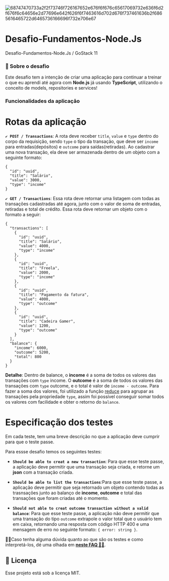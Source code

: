 ![68747470733a2f2f73746f726167652e676f6f676c65617069732e636f6d2f676f6c64656e2d77696e642f626f6f7463616d702d676f737461636b2f6865616465722d6465736166696f732e706e67](https://user-images.githubusercontent.com/59901617/84070940-4e800e80-a9a3-11ea-87ae-7f60234e9493.png)

# Desafio-Fundamentos-Node.Js
Desafio-Fundamentos-Node.Js / GoStack 11

<h3> 🚀 Sobre o desafio </h3>

Este desafio tem a intenção de criar uma aplicação para continuar a treinar o que eu aprendi até agora com **Node.js** já usando **TypeScript**, utilizando o conceito de models, repositories e services!

### Funcionalidades da aplicação

# Rotas da aplicação

<b>```✔ POST / Transactions```</b>: A rota deve receber ```title```, ```value``` e ```type``` dentro do corpo da requisição, sendo ```type``` o tipo da transação, que deve ser ```income``` para entradas(depósitos) e ```outcome``` para saídas(retiradas). Ao cadastrar uma nova transação, ela deve ser armazenada dentro de um objeto com a seguinte formato:
```
{ 
  "id": "uuid",
  "title": "Salário",
  "value": 3000,
  "type": "income"
}
```

<b>```✔ GET / Transactions```</b>: Essa rota deve retornar uma listagem com todas as transações cadastradas até agora, junto com o valor de soma de entradas, retiradas e total de crédito. Essa rota deve retornar um objeto com o formato a seguir:
```
{
  "transactions": [
    {
      "id": "uuid",
      "title": "Salário",
      "value": 4000,
      "type": "income"
    },
    {
      "id": "uuid",
      "title": "Freela",
      "value": 2000,
      "type": "income"
    },
    {
      "id": "uuid",
      "title": "Pagamento da fatura",
      "value": 4000,
      "type": "outcome"
    },
    {
      "id": "uuid",
      "title": "Cadeira Gamer",
      "value": 1200,
      "type": "outcome"
    }
  ],
  "balance": {
    "income": 6000,
    "outcome": 5200,
    "total": 800
  }
}
```
<b>Detalhe</b>: Dentro de balance, o **income** é a soma de todos os valores das transações com ```type``` income. O **outcome** é a soma de todos os valores das transações com ```type``` outcome, e o total é valor de ```income - outcome```. Para fazer a soma dos valores, foi utilizado a função <a href="https://developer.mozilla.org/pt-BR/docs/Web/JavaScript/Reference/Global_Objects/Array/reduce" target="_parent"> reduce</a> para agrupar as transações pela propriedade ```type```, assim foi possível conseguir somar todos os valores com facilidade e obter o retorno do ```balance```.

# Especificação dos testes

Em cada teste, tem uma breve descrição no que a aplicação deve cumprir para que o teste passe.

Para essse desafio temos os seguintes testes:

<ul>
  <li><p><strong><code>Should be able to creat a new transaction</code></strong>: Para que esse teste passe, a aplicação deve permitir que uma transação seja criada, e retorne um <b>json</b> com a transação criada.</P></li>
</ul>

<ul>
  <li><p><strong><code>Should be able to list the transactions</code></strong>:Para que esse teste passe, a aplicação deve permitir que seja retornado um objeto contendo todas as trasnsações junto ao balanço de <b>income</b>, <b>outcome</b> e total das transações que foram criadas até o momento.</P></li>
</ul>

<ul>
  <li><p><strong><code>Should not able to creat outcome transaction without a valid balance</code></strong>: Para que esse teste passe, a aplicação não deve permitir que uma transação do tipo <code>outcome</code> extrapole o valor total que o usuário tem em caixa, retornando uma resposta com código HTTP 400 e uma mensagem de erro no seguinte formato: <code>{ error: string }</code>.</P></li>
</ul>

🤷‍♂️Caso tenha alguma dúvida quanto ao que são os testes e como interpretá-los, dé uma olhada em <strong> <a href="https://github.com/Rocketseat/bootcamp-gostack-desafios/tree/master/faq-desafios">neste FAQ 💜🚀</a></strong>.

<h2>
<g-emoji class="g-emoji" alias="memo" fallback-src="https://github.githubassets.com/images/icons/emoji/unicode/1f4dd.png">📝</g-emoji> Licença
</h2>
<p> Esse projeto está sob a licença MIT. </p>
